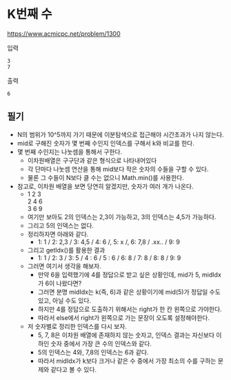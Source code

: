 # K번째 수
https://www.acmicpc.net/problem/1300

입력
```text
3
7
```
출력
```text
6
```

## 필기
- N의 범위가 10^5까지 가기 때문에 이분탐색으로 접근해야 시간초과가 나지 않는다.
- mid로 구해진 숫자가 몇 번째 수인지 인덱스를 구해서 k와 비교를 한다.
- 몇 번째 수인지는 나눗셈을 통해서 구한다.
  - 이차원배열은 구구단과 같은 형식으로 나타내어있다
  - 각 단마다 나눗셈 연산을 통해 mid보다 작은 숫자의 수들을 구할 수 있다.
  - 물론 그 수들이 N보다 클 수는 없으니 Math.min()를 사용한다.
- 참고로, 이차원 배열을 보면 당연히 알겠지만, 숫자가 여러 개가 나온다.
  - 1 2 3  
    2 4 6  
    3 6 9  
  - 여기만 보아도 2의 인덱스는 2,3이 가능하고, 3의 인덱스는 4,5가 가능하다.
  - 그리고 5의 인덱스는 없다.
  - 정리하자면 아래와 같다.
    - 1: 1 / 2: 2,3 / 3: 4,5 / 4: 6 /, 5: x /, 6: 7,8 / .xx.. / 9: 9
  - 그리고 getIdx()를 활용한 결과
    - 1: 1 / 2: 3 / 3: 5 / 4 : 6 / 5 : 6 / 6: 8 / 7: 8 / 8: 8 / 9: 9
  - 그러면 여기서 생각을 해보자.
    - 만약 6을 입력했기에 4를 정답으로 받고 싶은 상황인데, mid가 5, midIdx가 6이 나왔다면?
    - 그러면 분명 midIdx는 k(즉, 6)과 같은 상황이기에 mid(5)가 정답일 수도 있고, 아닐 수도 있다.
    - 하지만 4를 정답으로 도출하기 위해서는 right가 한 칸 왼쪽으로 가야한다.
    - 따라서 else에서 right가 왼쪽으로 가는 문장이 오도록 설정해야한다.
  - 저 숫자별로 정리한 인덱스를 다시 보자.
    - 5, 7, 8은 이차원 배열에 존재하지 않는 숫자고, 인덱스 결과는 자신보다 이하인 숫자 중에서 가장 큰 수의 인덱스와 같다.
    - 5의 인덱스는 4와, 7,8의 인덱스는 6과 같다.
    - 따라서 midIdx가 k보다 크거나 같은 수 중에서 가장 최소의 수를 구하는 문제와 같다고 볼 수 있다.
